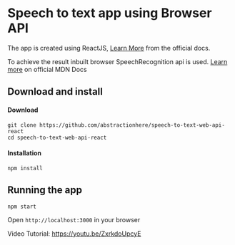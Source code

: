 # Speech to text app using Browser API

The app is created using ReactJS, [Learn More](https://reactjs.org/docs/getting-started.html) from the official docs.

To achieve the result inbuilt browser SpeechRecognition api is used. [Learn more](https://developer.mozilla.org/en-US/docs/Web/API/SpeechRecognition) on official MDN Docs

## Download and install

#### Download
```shell
git clone https://github.com/abstractionhere/speech-to-text-web-api-react
cd speech-to-text-web-api-react
```

#### Installation
```shell
npm install
```

## Running the app

```shell
npm start
```

Open ```http://localhost:3000``` in your browser


Video Tutorial: https://youtu.be/ZxrkdoUpcyE
